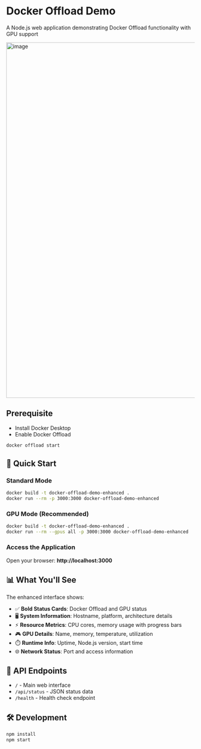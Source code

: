 # Docker Offload Demo 

A Node.js web application demonstrating Docker Offload functionality with GPU support


<img width="1268" height="950" alt="image" src="https://github.com/user-attachments/assets/9f3f62f8-7638-4037-b880-987ce325bf92" />


## Prerequisite

- Install Docker Desktop
- Enable Docker Offload

```
docker offload start
```


## 🚀 Quick Start

### Standard Mode
```bash
docker build -t docker-offload-demo-enhanced .
docker run --rm -p 3000:3000 docker-offload-demo-enhanced
```

### GPU Mode (Recommended)
```bash
docker build -t docker-offload-demo-enhanced .
docker run --rm --gpus all -p 3000:3000 docker-offload-demo-enhanced
```

### Access the Application
Open your browser: **http://localhost:3000**

## 📊 What You'll See

The enhanced interface shows:
- ✅ **Bold Status Cards**: Docker Offload and GPU status 
- 🖥️ **System Information**: Hostname, platform, architecture details
- ⚡ **Resource Metrics**: CPU cores, memory usage with progress bars
- 🎮 **GPU Details**: Name, memory, temperature, utilization
- ⏱️ **Runtime Info**: Uptime, Node.js version, start time
- 🌐 **Network Status**: Port and access information

## 🔌 API Endpoints

- `/` - Main web interface
- `/api/status` - JSON status data
- `/health` - Health check endpoint

## 🛠️ Development

```bash
npm install
npm start
```



